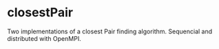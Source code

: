 closestPair
===========

Two implementations of a closest Pair finding algorithm. Sequencial and distributed with OpenMPI.